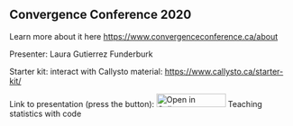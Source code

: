 ## Convergence Conference 2020

Learn more about it here https://www.convergenceconference.ca/about

Presenter: Laura Gutierrez Funderburk

Starter kit: interact with Callysto material: https://www.callysto.ca/starter-kit/ 

Link to presentation (press the button): <a href="https://tinyurl.com/y4knhbjq" target="_blank"><img src="https://raw.githubusercontent.com/callysto/curriculum-notebooks/master/open-in-callysto-button.svg?sanitize=true" width="123" height="24" alt="Open in Callysto"/></a> Teaching statistics with code

